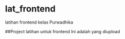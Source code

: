 # lat_frontend
latihan frontend kelas Purwadhika

##Project latihan untuk frontend
Ini adalah yang diupload